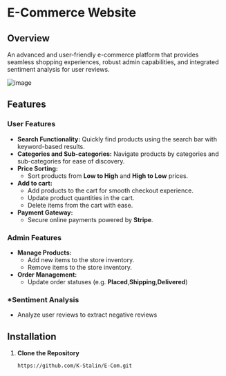 # E-Commerce Website

## Overview
An advanced and user-friendly e-commerce platform that provides seamless shopping experiences, robust admin capabilities, and integrated sentiment analysis for user reviews. 

![image](https://github.com/user-attachments/assets/d4f66648-be64-47c1-8183-c0d0d38fc66a)


## Features

### **User Features**
- **Search Functionality:** Quickly find products using the search bar with keyword-based results.
- **Categories and Sub-categories:** Navigate products by categories and sub-categories for ease of discovery.
- **Price Sorting:**
   - Sort products from **Low to High** and **High to Low** prices.
- **Add to cart:**
   - Add products to the cart for smooth checkout experience.
   - Update product quantities in the cart.
   - Delete items from the cart with ease.
- **Payment Gateway:**
   - Secure online payments powered by **Stripe**.

### **Admin Features**
- **Manage Products:**
   - Add new items to the store inventory.
   - Remove items to the store inventory.
- **Order Management:**
   - Update order statuses (e.g. **Placed**,**Shipping**,**Delivered**)

### ***Sentiment Analysis**
- Analyze user reviews to extract negative reviews


## Installation

  1. **Clone the Repository**
       ```git clone
       https://github.com/K-Stalin/E-Com.git
    
